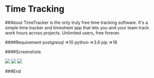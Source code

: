 # Time Tracking
##About
TimeTracker is the only truly free time tracking software. It's a simple time tracker and timesheet app that lets you and your team track work hours across projects. Unlimited users, free forever.

####Requirement
	postgresql =>10
	python =>3.6
	pip =>18

####Screenshots

![](https://github.com/AahmetTURGUT/TimeTracking/tree/master/app/static/img/home.png)
![](https://github.com/AahmetTURGUT/TimeTracking/tree/master/app/static/img/report.png)
![](https://github.com/AahmetTURGUT/TimeTracking/tree/master/app/static/img/tasks.png)








###End
